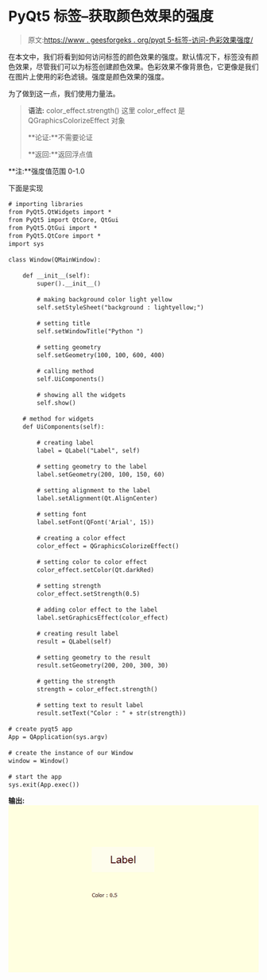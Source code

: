 # PyQt5 标签–获取颜色效果的强度

> 原文:[https://www . geesforgeks . org/pyqt 5-标签-访问-色彩效果强度/](https://www.geeksforgeeks.org/pyqt5-label-accessing-the-strength-of-the-color-effect/)

在本文中，我们将看到如何访问标签的颜色效果的强度。默认情况下，标签没有颜色效果，尽管我们可以为标签创建颜色效果。色彩效果不像背景色，它更像是我们在图片上使用的彩色滤镜。强度是颜色效果的强度。

为了做到这一点，我们使用力量法。

> **语法:** color_effect.strength()
> 这里 color_effect 是 QGraphicsColorizeEffect 对象
> 
> **论证:**不需要论证
> 
> **返回:**返回浮点值

**注:**强度值范围 0-1.0

下面是实现

```
# importing libraries
from PyQt5.QtWidgets import * 
from PyQt5 import QtCore, QtGui
from PyQt5.QtGui import * 
from PyQt5.QtCore import * 
import sys

class Window(QMainWindow):

    def __init__(self):
        super().__init__()

        # making background color light yellow
        self.setStyleSheet("background : lightyellow;")

        # setting title
        self.setWindowTitle("Python ")

        # setting geometry
        self.setGeometry(100, 100, 600, 400)

        # calling method
        self.UiComponents()

        # showing all the widgets
        self.show()

    # method for widgets
    def UiComponents(self):

        # creating label
        label = QLabel("Label", self)

        # setting geometry to the label
        label.setGeometry(200, 100, 150, 60)

        # setting alignment to the label
        label.setAlignment(Qt.AlignCenter)

        # setting font
        label.setFont(QFont('Arial', 15))

        # creating a color effect
        color_effect = QGraphicsColorizeEffect()

        # setting color to color effect
        color_effect.setColor(Qt.darkRed)

        # setting strength
        color_effect.setStrength(0.5)

        # adding color effect to the label
        label.setGraphicsEffect(color_effect)

        # creating result label
        result = QLabel(self)

        # setting geometry to the result
        result.setGeometry(200, 200, 300, 30)

        # getting the strength
        strength = color_effect.strength()

        # setting text to result label
        result.setText("Color : " + str(strength))

# create pyqt5 app
App = QApplication(sys.argv)

# create the instance of our Window
window = Window()

# start the app
sys.exit(App.exec())
```

**输出:**
![](img/2259f7e7ee85bac6c5dba267524d7bda.png)